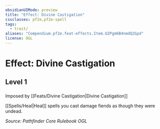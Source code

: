 ```yaml
---
obsidianUIMode: preview
title: "Effect: Divine Castigation"
cssclasses: pf2e,pf2e-spell
tags:
  - trait/
aliases: "Compendium.pf2e.feat-effects.Item.U2Pgm6B4nmdQ2Gpd"
license: OGL
---
```

# Effect: Divine Castigation
## Level 1
### 






Imposed by [[Feats/Divine Castigation|Divine Castigation]]

[[Spells/Heal|Heal]] spells you cast damage fiends as though they were undead.

*Source: Pathfinder Core Rulebook*
*OGL*